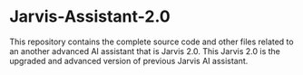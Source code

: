 # Jarvis-Assistant-2.0
This repository contains the complete source code and other files related to an another advanced AI assistant that is Jarvis 2.0.
This Jarvis 2.0 is the upgraded and advanced version of previous Jarvis AI assistant.

